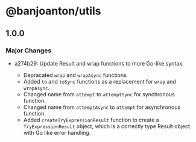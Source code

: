 # @banjoanton/utils

## 1.0.0

### Major Changes

-   a274b29: Update Result and wrap functions to more Go-like syntax.

    -   Depracated `wrap` and `wrapAsync` functions.
    -   Added `to` and `toSync` functions as a replacement for `wrap` and `wrapAsync`.
    -   Changed name from `attempt` to `attemptSync` for synchronous function.
    -   Changed name from `attemptAsync` to `attempt` for asynchronous function.
    -   Added `createTryExpressionResult` function to create a `TryExpressionResult` object, which is a correctly type Result object with Go like error handling.
